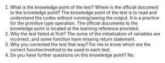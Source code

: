 1. What is the knowledge point of the test? Where is the official document to the knowledge point?
	The knowledge point of the test is to read and understand the codes without running/seeing the output. It is a practice for the primitive type operation. The official documents to the knowledge point is located at the learning reference provided.
2. Why the test failed at first?
	The some of the initialization of variables are incorrect, and some function have missing return statement.
3. Why you corrected the test that way?
	For me to know which are the correct function/method to be used in each test.
4. Do you have further questions on this knowledge point?
	No.